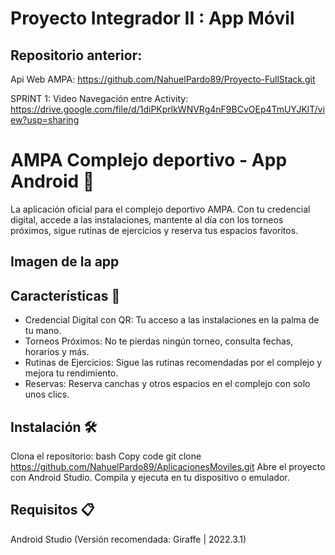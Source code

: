 # Proyecto Integrador II : App Móvil
## Repositorio anterior:
Api Web AMPA: https://github.com/NahuelPardo89/Proyecto-FullStack.git

SPRINT 1: Video Navegación entre Activity:  https://drive.google.com/file/d/1diPKprlkWNVRg4nF9BCvOEp4TmUYJKlT/view?usp=sharing

# AMPA Complejo deportivo - App Android 📱
La aplicación oficial para el complejo deportivo AMPA. Con tu credencial digital, accede a las instalaciones, mantente al día con los torneos próximos, sigue rutinas de ejercicios y reserva tus espacios favoritos.

## Imagen de la app 

## Características 🌟
- Credencial Digital con QR: Tu acceso a las instalaciones en la palma de tu mano.
- Torneos Próximos: No te pierdas ningún torneo, consulta fechas, horarios y más.
- Rutinas de Ejercicios: Sigue las rutinas recomendadas por el complejo y mejora tu rendimiento.
- Reservas: Reserva canchas y otros espacios en el complejo con solo unos clics.
## Instalación 🛠️
Clona el repositorio:
bash
Copy code
git clone https://github.com/NahuelPardo89/AplicacionesMoviles.git
Abre el proyecto con Android Studio.
Compila y ejecuta en tu dispositivo o emulador.
## Requisitos 📋
Android Studio (Versión recomendada: Giraffe | 2022.3.1)
